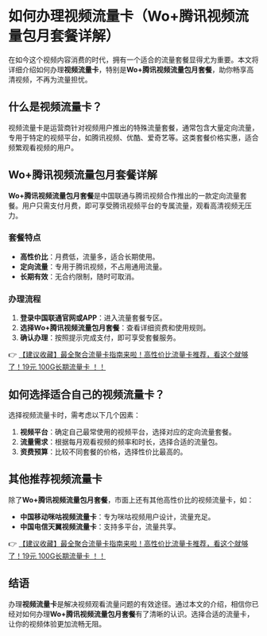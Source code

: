 # 如何办理视频流量卡（Wo+腾讯视频流量包月套餐详解）

在如今这个视频内容消费的时代，拥有一个适合的流量套餐显得尤为重要。本文将详细介绍如何办理**视频流量卡**，特别是**Wo+腾讯视频流量包月套餐**，助你畅享高清视频，不再为流量担忧。

## 什么是视频流量卡？

视频流量卡是运营商针对视频用户推出的特殊流量套餐，通常包含大量定向流量，专用于特定的视频平台，如腾讯视频、优酷、爱奇艺等。这类套餐价格实惠，适合频繁观看视频的用户。

## Wo+腾讯视频流量包月套餐详解

**Wo+腾讯视频流量包月套餐**是中国联通与腾讯视频合作推出的一款定向流量套餐。用户只需支付月费，即可享受腾讯视频平台的专属流量，观看高清视频无压力。

### 套餐特点

- **高性价比**：月费低，流量多，适合长期使用。
- **定向流量**：专用于腾讯视频，不占用通用流量。
- **长期有效**：无合约限制，随时可取消。

### 办理流程

1. **登录中国联通官网或APP**：进入流量套餐专区。
2. **选择Wo+腾讯视频流量包月套餐**：查看详细资费和使用规则。
3. **确认办理**：按照提示完成支付，即可享受套餐服务。

👉 [【建议收藏】最全聚合流量卡指南来啦！高性价比流量卡推荐，看这个就够了！19元 100G长期流量卡 ！！](https://bit.ly/Liuliangka)

## 如何选择适合自己的视频流量卡？

选择视频流量卡时，需考虑以下几个因素：

1. **视频平台**：确定自己最常使用的视频平台，选择对应的定向流量套餐。
2. **流量需求**：根据每月观看视频的频率和时长，选择合适的流量包。
3. **资费预算**：比较不同套餐的价格，选择性价比最高的。

## 其他推荐视频流量卡

除了**Wo+腾讯视频流量包月套餐**，市面上还有其他高性价比的视频流量卡，如：

- **中国移动咪咕视频流量卡**：专为咪咕视频用户设计，流量充足。
- **中国电信天翼视频流量卡**：支持多平台，流量共享。

👉 [【建议收藏】最全聚合流量卡指南来啦！高性价比流量卡推荐，看这个就够了！19元 100G长期流量卡 ！！](https://bit.ly/Liuliangka)

## 结语

办理**视频流量卡**是解决视频观看流量问题的有效途径。通过本文的介绍，相信你已经对如何办理**Wo+腾讯视频流量包月套餐**有了清晰的认识。选择合适的流量卡，让你的视频体验更加流畅无阻。